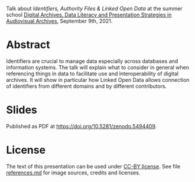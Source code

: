 Talk about *Identifiers, Authority Files & Linked Open Data* at the summer school [Digital Archives. Data Literacy and Presentation Strategies in Audiovisual Archives](https://www.filmuniversitaet.de/en/studies/study-programs/filmuni-summer-school/digital-archives/), September 9th, 2021.

# Abstract

Identifiers are crucial to manage data especially across databases and information systems. The talk will explain what to consider in general when referencing things in data to facilitate use and interoperability of digital archives. It will show in particular how Linked Open Data allows connection of identifiers from different domains and by different contributors.

# Slides

Published as PDF at <https://doi.org/10.5281/zenodo.5494409>.

# License

The text of this presentation can be used under [CC-BY license](https://creativecommons.org/licenses/by/4.0/). See file [references.md](references.md) for image sources, credits and licenses.
